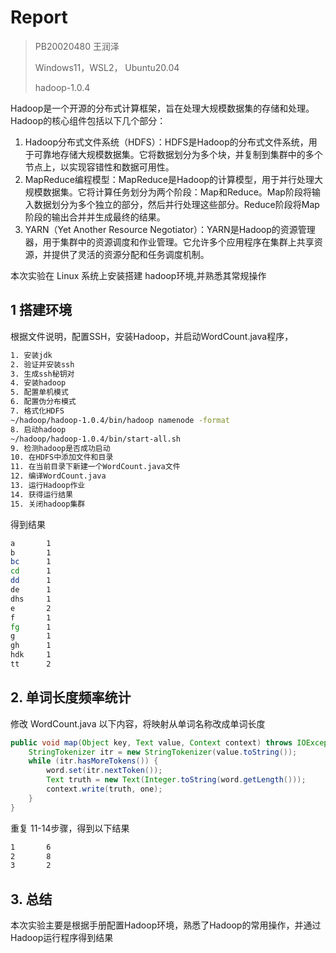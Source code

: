 # Report

> PB20020480 王润泽
>
> Windows11，WSL2， Ubuntu20.04
>
> hadoop-1.0.4

Hadoop是一个开源的分布式计算框架，旨在处理大规模数据集的存储和处理。Hadoop的核心组件包括以下几个部分：

1. Hadoop分布式文件系统（HDFS）：HDFS是Hadoop的分布式文件系统，用于可靠地存储大规模数据集。它将数据划分为多个块，并复制到集群中的多个节点上，以实现容错性和数据可用性。
2. MapReduce编程模型：MapReduce是Hadoop的计算模型，用于并行处理大规模数据集。它将计算任务划分为两个阶段：Map和Reduce。Map阶段将输入数据划分为多个独立的部分，然后并行处理这些部分。Reduce阶段将Map阶段的输出合并并生成最终的结果。
3. YARN（Yet Another Resource Negotiator）：YARN是Hadoop的资源管理器，用于集群中的资源调度和作业管理。它允许多个应用程序在集群上共享资源，并提供了灵活的资源分配和任务调度机制。

本次实验在 Linux 系统上安装搭建 hadoop环境,并熟悉其常规操作

## 1 搭建环境

根据文件说明，配置SSH，安装Hadoop，并启动WordCount.java程序，

```sh
1. 安装jdk
2. 验证并安装ssh
3. 生成ssh秘钥对
4. 安装hadoop
5. 配置单机模式
6. 配置伪分布模式
7. 格式化HDFS
~/hadoop/hadoop-1.0.4/bin/hadoop namenode -format
8. 启动hadoop
~/hadoop/hadoop-1.0.4/bin/start-all.sh
9. 检测hadoop是否成功启动
10. 在HDFS中添加文件和目录
11. 在当前目录下新建一个WordCount.java文件
12. 编译WordCount.java
13. 运行Hadoop作业
14. 获得运行结果
15. 关闭hadoop集群
```

得到结果

```sh
a       1
b       1
bc      1
cd      1
dd      1
de      1
dhs     1
e       2
f       1
fg      1
g       1
gh      1
hdk     1
tt      2
```

## 2. 单词长度频率统计

修改 WordCount.java 以下内容，将映射从单词名称改成单词长度

```java
public void map(Object key, Text value, Context context) throws IOException, InterruptedException {
    StringTokenizer itr = new StringTokenizer(value.toString());
	while (itr.hasMoreTokens()) {
    	word.set(itr.nextToken());
        Text truth = new Text(Integer.toString(word.getLength()));
        context.write(truth, one);
    }
}
```

重复 11-14步骤，得到以下结果

```sh
1       6
2       8
3       2
```

## 3. 总结

本次实验主要是根据手册配置Hadoop环境，熟悉了Hadoop的常用操作，并通过Hadoop运行程序得到结果


